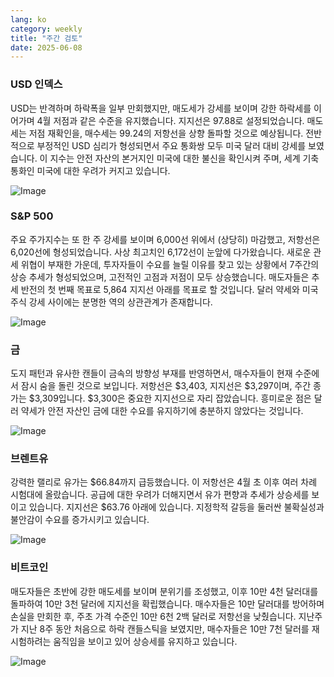 ```yaml
---
lang: ko
category: weekly
title: "주간 검토"
date: 2025-06-08
---
```


### USD 인덱스

USD는 반격하며 하락폭을 일부 만회했지만, 매도세가 강세를 보이며 강한 하락세를 이어가며 4월 저점과 같은 수준을 유지했습니다. 지지선은 97.88로 설정되었습니다. 매도세는 저점 재확인을, 매수세는 99.24의 저항선을 상향 돌파할 것으로 예상됩니다. 전반적으로 부정적인 USD 심리가 형성되면서 주요 통화쌍 모두 미국 달러 대비 강세를 보였습니다. 이 지수는 안전 자산의 본거지인 미국에 대한 불신을 확인시켜 주며, 세계 기축 통화인 미국에 대한 우려가 커지고 있습니다.

![Image](https://markleighedu.github.io/img/Jun-2025/08-Jun-2025/usdindex.jpg)

### S&P 500

주요 주가지수는 또 한 주 강세를 보이며 6,000선 위에서 (상당히) 마감했고, 저항선은 6,020선에 형성되었습니다. 사상 최고치인 6,172선이 눈앞에 다가왔습니다. 새로운 관세 위협이 부재한 가운데, 투자자들이 수요를 늘릴 이유를 찾고 있는 상황에서 7주간의 상승 추세가 형성되었으며, 고전적인 고점과 저점이 모두 상승했습니다. 매도자들은 추세 반전의 첫 번째 목표로 5,864 지지선 아래를 목표로 할 것입니다. 달러 약세와 미국 주식 강세 사이에는 분명한 역의 상관관계가 존재합니다.

![Image](https://markleighedu.github.io/img/Jun-2025/08-Jun-2025/sp500.jpg)

### 금

도지 패턴과 유사한 캔들이 금속의 방향성 부재를 반영하면서, 매수자들이 현재 수준에서 잠시 숨을 돌린 것으로 보입니다. 저항선은 $3,403, 지지선은 $3,297이며, 주간 종가는 $3,309입니다. $3,300은 중요한 지지선으로 자리 잡았습니다. 흥미로운 점은 달러 약세가 안전 자산인 금에 대한 수요를 유지하기에 충분하지 않았다는 것입니다.

![Image](https://markleighedu.github.io/img/Jun-2025/08-Jun-2025/gold.jpg)

### 브렌트유

강력한 랠리로 유가는 $66.84까지 급등했습니다. 이 저항선은 4월 초 이후 여러 차례 시험대에 올랐습니다. 공급에 대한 우려가 더해지면서 유가 편향과 추세가 상승세를 보이고 있습니다. 지지선은 $63.76 아래에 있습니다. 지정학적 갈등을 둘러싼 불확실성과 불안감이 수요를 증가시키고 있습니다.

![Image](https://markleighedu.github.io/img/Jun-2025/08-Jun-2025/brentoil.jpg)

### 비트코인

매도자들은 초반에 강한 매도세를 보이며 분위기를 조성했고, 이후 10만 4천 달러대를 돌파하여 10만 3천 달러에 지지선을 확립했습니다. 매수자들은 10만 달러대를 방어하며 손실을 만회한 후, 주초 가격 수준인 10만 6천 2백 달러로 저항선을 낮췄습니다. 지난주가 지난 8주 동안 처음으로 하락 캔들스틱을 보였지만, 매수자들은 10만 7천 달러를 재시험하려는 움직임을 보이고 있어 상승세를 유지하고 있습니다.

![Image](https://markleighedu.github.io/img/Jun-2025/08-Jun-2025/bitcoin.jpg)

